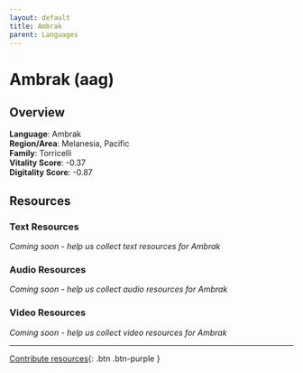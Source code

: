 ```yaml
---
layout: default
title: Ambrak
parent: Languages
---
```


# Ambrak (aag)

## Overview

**Language**: Ambrak  
**Region/Area**: Melanesia, Pacific  
**Family**: Torricelli  
**Vitality Score**: -0.37  
**Digitality Score**: -0.87  

## Resources

### Text Resources
*Coming soon - help us collect text resources for Ambrak*

### Audio Resources
*Coming soon - help us collect audio resources for Ambrak*

### Video Resources
*Coming soon - help us collect video resources for Ambrak*

---

[Contribute resources](https://fairtrain.github.io/){: .btn .btn-purple }

